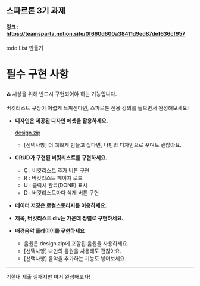 ## 스파르톤 3기 과제

#### 링크 : https://teamsparta.notion.site/0f660d600a38411d9ed87def636cf957

todo List 만들기 

# 필수 구현 사항

<aside>
⛳ 시상을 위해 반드시 구현되어야 하는 기능입니다.

버킷리스트 구상이 어렵게 느껴진다면, 스파르톤 전용 강의를 들으면서 완성해보세요!

</aside>

- **디자인은 제공된 디자인 에셋을 활용하세요.**
    
    [design.zip](https://prod-files-secure.s3.us-west-2.amazonaws.com/83c75a39-3aba-4ba4-a792-7aefe4b07895/a8951ea3-7cce-459c-b324-6075849e01e1/design.zip)
    
    - [선택사항] 더 예쁘게 만들고 싶다면, 나만의 디자인으로 꾸며도 괜찮아요.
- **CRUD가 구현된 버킷리스트를 구현하세요.**
    - C : 버킷리스트 추가 버튼 구현
    - R : 버킷리스트 페이지 로드
    - U : 클릭시 완료(DONE) 표시
    - D : 버킷리스트마다 삭제 버튼 구현
- **데이터 저장은 로컬스토리지를 이용하세요.**
- **제목, 버킷리스트 div는 가운데 정렬로 구현하세요.**
- **배경음악 플레이어를 구현하세요**
    - 음원은 design.zip에 포함된 음원을 사용하세요.
    - [선택사항] 나만의 음원을 사용해도 괜찮아요.
    - [선택사항] 음악을 추가하는 기능도 넣어보세요.
 

-------

기한내 제출 실패지만 마저 완성해보자! 
